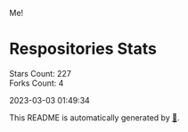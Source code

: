 Me!

# Respositories Stats
Stars Count: 227  
Forks Count: 4

2023-03-03 01:49:34  

This README is automatically generated by [🐰](https://github.com/rnitta/rnitta).
